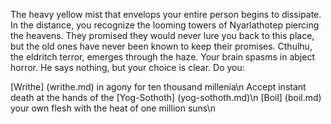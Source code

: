 The heavy yellow mist that envelops your entire person begins to dissipate. 
In the distance, you recognize the looming towers of Nyarlathotep piercing
the heavens. They promised they would never lure you back to this place,
but the old ones have never been known to keep their promises.
Cthulhu, the eldritch terror, emerges through the haze.
Your brain spasms in abject horror. He says nothing, but your
choice is clear. Do you:

[Writhe] (writhe.md) in agony for ten thousand millenia\n
Accept instant death at the hands of the [Yog-Sothoth] (yog-sothoth.md)\n
[Boil] (boil.md) your own flesh with the heat of one million suns\n